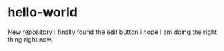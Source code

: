 hello-world
===========

New repository
I finally found the edit button i hope I am doing the right thing right now.
